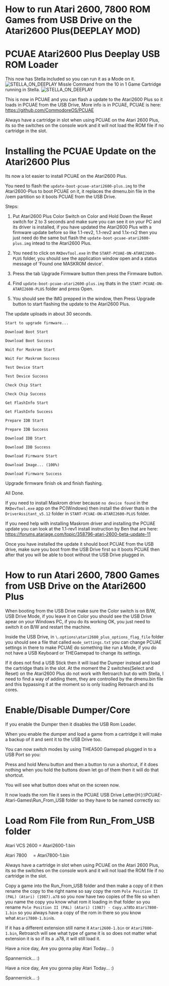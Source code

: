 How to run Atari 2600, 7800 ROM Games from USB Drive on the Atari2600 Plus(DEEPLAY MOD)
===================================================================
PCUAE Atari2600 Plus Deeplay USB ROM Loader
============================================

This now has Stella included so you can run it as a Mode on it.
![STELLA_ON_DEEPLAY](https://i.ibb.co/9VC6nNP/Screenshot-2024-02-11-183918.png)
Missle Command from the 10 in 1 Game Cartridge running in Stella.
![STELLA_ON_DEEPLAY](https://i.ibb.co/m6qXQ6B/Screenshot-2024-02-11-172545.png)


This is now in PCUAE and you can flash a update to the Atari2600 Plus so it loads in PCUAE from the USB Drive, More info is in PCUAE, PCUAE is here: https://github.com/CommodoreOS/PCUAE

Always have a cartridge in slot when using PCUAE on the Atari 2600 Plus, its so the switches on the console work and it will not load the ROM file if no cartridge in the slot.

Installing the PCUAE Update on the Atari2600 Plus
==================================================

Its now a lot easier to install PCUAE on the Atari2600 Plus.

You need to flash the `update-boot-pcuae-atari2600-plus.img` to the Atari2600-Plus to boot PCUAE on it, it replaces the dmenu.bin file in the /oem partition so it boots PCUAE from the USB Drive.

Steps:
1. Put Atari2600 Plus Color Switch on Color and Hold Down the Reset switch for 2 to 3 seconds and make sure you can see it on your PC and its driver is installed, if you have updated the Atari2600 Plus with a firmware update before so like 1.1-rev2, 1.1-rev2 and 1.1x-rx2 then you just need do the same but flash the `update-boot-pcuae-atari2600-plus.img` intead to the Atari2600 Plus.

2. You need to click on `RKDevTool.exe` in the `START-PCUAE-ON-ATARI2600-PLUS` folder, you should see the application window open and a status message of 'Found one MASKROM device'.

3. Press the tab Upgrade Firmware button then press the Firmware button.

4. Find `update-boot-pcuae-atari2600-plus.img` thats in the `START-PCUAE-ON-ATARI2600-PLUS` folder and press Open.

5. You should see the IMG prepped in the window, then Press Upgrade button to start flashing the update to the Atari2600 Plus.

The update uploads in about 30 seconds. 

`Start to upgrade firmware...`

`Download Boot Start`

`Download Boot Success`

`Wait For Maskrom Start`

`Wait For Maskrom Success`

`Test Device Start`

`Test Device Success`

`Check Chip Start`

`Check Chip Success`

`Get FlashInfo Start`

`Get FlashInfo Success`

`Prepare IDB Start`

`Prepare IDB Success`

`Download IDB Start`

`Download IDB Success`

`Download Firmware Start`

`Download Image... (100%)`

`Download Firmware Success`


Upgrade firmware finish ok and finish flashing.

All Done.

If you need to install Maskrom driver because `no device found` in the `RKDevTool.exe` app on the PC(Windows) then install the driver thats in the `DriverAssitant_v5.12` folder in `START-PCUAE-ON-ATARI2600-PLUS` folder.

If you need help with installing Maskrom driver and installing the PCUAE update you can look at the 1.1-rev1 install instruction by Ben that are here: https://forums.atariage.com/topic/358796-atari-2600-beta-update-11

Once you have installed the update it should boot PCUAE from the USB drive, make sure you boot from the USB Drive first so it boots PCUAE then after that you will be able to boot without the USB Drive plugged in.


How to run Atari 2600, 7800 Games from USB Drive on the Atari2600 Plus
=======================================================================


When booting from the USB Drive make sure the Color switch is on B/W, USB Drive Mode, if you leave it on Color you should see the USB Drive apear on your Windows PC, if you do its working OK, you just need to switch it on B/W and restart the machine.

Inside the USB Drive, in  `\.options\atari2600_plus_options_flag_file` folder you should see a file that called `mode_settings.txt` you can change PCUAE settings in there to make PCUAE do something like run a Mode, if you do not have a USB Keyboard or THEGamepad to change its settings.

If it does not find a USB Stick then it will load the Dumper instead and load the cartridge thats in the slot.
At the moment the 2 switches(Select and Reset) on the Atari2600 Plus do not work with Retroarch but do with Stella, I need to find a way of adding them, they are controlled by the dmenu.bin file and this bypassing it at the moment so is only loading Retroarch and its cores.

Enable/Disable Dumper/Core
===========================

If you enable the Dumper then it disables the USB Rom Loader.

When you enable the dumper and load a game from a cartridge it will make a backup of it and sent it to the USB Drive too.

You can now switch modes by using THEA500 Gamepad plugged in to a USB Port so you:

Press and hold Menu button and then a button to run a shortcut, if it does nothing when you hold the buttons down let go of them then it will do that shortcut.

You will see what button does what on the screen now.

It now loads the rom file it sees in the PCUAE USB Drive Letter(H:):\PCUAE-Atari-Games\Run_From_USB folder so they have to be named correctly so:

Load Rom File from Run_From_USB folder
======================================

Atari VCS 2600 = Atari2600-1.bin

Atari 7800     = Atari7800-1.bin

Always have a cartridge in slot when using PCUAE on the Atari 2600 Plus, its so the switches on the console work and it will not load the ROM file if no cartridge in the slot.

Copy a game into the Run_From_USB folder and then make a copy of it then rename the copy to the right name so say copy the rom `Pole Position II (PAL) (Atari) (1987).a78` so you now have two copies of the file so when you name the copy you know what rom it loading in that folder so you rename `Pole Position II (PAL) (Atari) (1987) - Copy.a78`to `Atari7800-1.bin`
so you always have a copy of the rom in there so you know what `Atari7800-1.bin`is.
 
If it has a different extension still name it `Atari2600-1.bin` or `Atari7800-1.bin`, Retroarch will see what type of game it is so does not matter what extension it is so if its a .a78, it will still load it.
 
Have a nice day, Are you gonna play Atari Today... :)

Spannernick... :)

Have a nice day, Are you gonna play Atari Today... :)

Spannernick... :)
